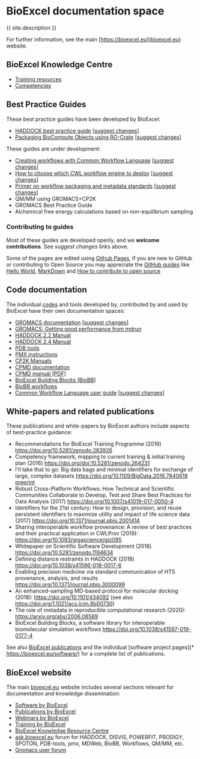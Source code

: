 # BioExcel documentation space

{{ site.description }}

For further information, see the main [https://bioexcel.eu](bioexcel.eu) website.

## BioExcel Knowledge Centre

* [Training resources](https://krc.bioexcel.eu/training)
* [Competencies](https://krc.bioexcel.eu/competencies)

<!-- TODO: Integrate this page also into krc -->

## Best Practice Guides

These best practice guides have been developed by BioExcel:

* [HADDOCK best practice guide](https://www.bonvinlab.org/software/bpg/) [[suggest changes](https://github.com/haddocking/haddocking.github.io/tree/master/software/bpg)]
* [Packaging BioCompute Objects using RO-Crate](https://biocompute-objects.github.io/bco-ro-crate/) [[suggest changes](https://github.com/biocompute-objects/bco-ro-crate/)]


These guides are under development:
* [Creating workflows with Common Workflow Language](/cwl-best-practice-guide/) [[suggest changes](https://github.com/bioexcel/cwl-best-practice-guide)]
* [How to choose which CWL workflow engine to deploy](/cwl-engine-guide/) [[suggest changes](https://github.com/bioexcel/cwl-engine-guide)]
* [Primer on workflow packaging and metadata standards](https://docs.google.com/document/d/1XREgfYNi7l4HbdrnXBs7Uv1tMH2AiR435SKjisu4l30/edit#) [[suggest changes](https://docs.google.com/document/d/1XREgfYNi7l4HbdrnXBs7Uv1tMH2AiR435SKjisu4l30/edit)]
* QM/MM using GROMACS+CP2K
* GROMACS Best Practice Guide <!-- [[suggest changes](https://github.com/bioexcel/gromacs_bpg)] -->
* Alchemical free energy calculations based on non-equilibrium sampling

### Contributing to guides

Most of these guides are developed openly, and we **welcome contributions**. See _suggest changes_ links above.

Some of the pages are edited using [Github Pages](https://pages.github.com/), if you are new to GitHub or contributing to Open
Source you may appreciate the [GitHub guides](https://guides.github.com/) like
[Hello World](https://guides.github.com/activities/hello-world/),
[MarkDown](https://guides.github.com/features/mastering-markdown/) and [How to
contribute to open source](https://opensource.guide/how-to-contribute/)


## Code documentation

The individual [codes](https://bioexcel.eu/software/) and tools developed by, contributed by and used by BioExcel have their own documentation spaces:

* [GROMACS documentation](http://manual.gromacs.org/) [[suggest changes]()]
* [GROMACS: Getting good performance from mdrun](http://manual.gromacs.org/current/user-guide/mdrun-performance.html)
* [HADDOCK 2.2 Manual](https://www.bonvinlab.org/software/haddock2.2/manual/)
* [HADDOCK 2.4 Manual](https://www.bonvinlab.org/software/haddock2.4/manual/)
* [PDB tools](https://www.bonvinlab.org/pdb-tools/)
* [PMX instructions](http://pmx.mpibpc.mpg.de/instructions.html)
* [CP2K Manuals](http://pmx.mpibpc.mpg.de/instructions.html)
* [CPMD documentation](https://www.cpmd.org/wordpress/index.php/documentation/)
* [CPMD manual (PDF)](https://www.cpmd.org/wordpress/CPMD/getFile.php?file=manual.pdf)
* [BioExcel Building Blocks (BioBB)](http://mmb.irbbarcelona.org/biobb/) 
* [BioBB workflows](http://mmb.irbbarcelona.org/biobb/workflows)
* [Common Workflow Language user guide](https://www.commonwl.org/user_guide/) [[suggest changes](https://github.com/common-workflow-language/user_guide/)]

## White-papers and related publications

These publications and white-papers by BioExcel authors include aspects of best-practice guidance:

* Recommendations for BioExcel Training Programme (2016) <https://doi.org/10.5281/zenodo.263926>
* Competency framework, mapping to current training & initial training plan (2016) <https://doi.org/doi:10.5281/zenodo.264231>
* I'll take that to go: Big data bags and minimal identifiers for exchange of large, complex datasets <https://doi.org/10.1109/BigData.2016.7840618> [preprint](https://www.research.manchester.ac.uk/portal/files/45989205/bagminid.pdf)
* Robust Cross-Platform Workflows: How Technical and Scientific Communities Collaborate to Develop, Test and Share Best Practices for Data Analysis (2017) <https://doi.org/10.1007/s41019-017-0050-4>
* Identifiers for the 21st century: How to design, provision, and reuse persistent identifiers to maximize utility and impact of life science data (2017) <https://doi.org/10.1371/journal.pbio.2001414>
* Sharing interoperable workflow provenance: A review of best practices and their practical application in CWLProv (2019): <https://doi.org/10.1093/gigascience/giz095>
* Whitepaper on Scientific Software Development (2018) <https://doi.org/10.5281/zenodo.1194634>
* Defining distance restraints in HADDOCK (2018) <https://doi.org/10.1038/s41596-018-0017-6>
* Enabling precision medicine via standard communication of HTS provenance, analysis, and results <https://doi.org/10.1371/journal.pbio.3000099>
* An enhanced-sampling MD-based protocol for molecular docking (2018): <https://doi.org/10.1101/434092> (see also <https://doi.org/1.1021/acs.jcim.8b00730>)
* The role of metadata in reproducible computational research (2020): <https://arxiv.org/abs/2006.08589>
* BioExcel Building Blocks, a software library for interoperable biomolecular simulation workflows <https://doi.org/10.1038/s41597-019-0177-4>

See also [BioExcel publications](https://bioexcel.eu/category/publications/) and the individual [software project pages](* <https://bioexcel.eu/software/>) for a complete list of publications.

## BioExcel website

The main [bioexcel.eu](https://bioexcel.eu/) website includes several sections relevant for documentation and knowledge dissemination:

- [Software by BioExcel](https://bioexcel.eu/software/)
- [Publications by BioExcel](https://bioexcel.eu/category/publications/)
- [Webinars by BioExcel](https://bioexcel.eu/category/webinar/)
- [Training by BioExcel](https://bioexcel.eu/services/training/)
- [BioExcel Knowledge Resource Centre](https://krc.bioexcel.eu/)
- [ask.bioexcel.eu](https://ask.bioexcel.eu/) forum for HADDOCK, DISVIS, POWERFIT, PRODIGY, SPOTON, PDB-tools, pmx, MDWeb, BioBB, Workflows, QM/MM, etc.
- [Gromacs user forum](https://gromacs.bioexcel.eu/)
